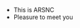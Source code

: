 - This is ARSNC
- Pleasure to meet you

<!---
ARSNC/ARSNC is a ✨ special ✨ repository because its `README.md` (this file) appears on your GitHub profile.
You can click the Preview link to take a look at your changes.
--->
